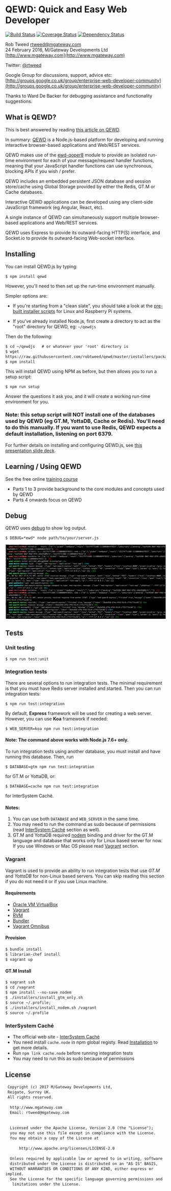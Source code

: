 # QEWD: Quick and Easy Web Developer

[![Build Status](https://travis-ci.org/robtweed/qewd.svg?branch=tests)](https://travis-ci.org/robtweed/qewd) [![Coverage Status](https://coveralls.io/repos/github/robtweed/qewd/badge.svg?branch=tests)](https://coveralls.io/github/robtweed/qewd?branch=tests) [![Dependency Status](https://gemnasium.com/badges/github.com/robtweed/qewd.svg)](https://gemnasium.com/github.com/robtweed/qewd)

Rob Tweed <rtweed@mgateway.com>  
24 February 2016, M/Gateway Developments Ltd [http://www.mgateway.com](http://www.mgateway.com)  

Twitter: [@rtweed](https://twitter.com/rtweed)

Google Group for discussions, support, advice etc: [http://groups.google.co.uk/group/enterprise-web-developer-community](http://groups.google.co.uk/group/enterprise-web-developer-community)

Thanks to Ward De Backer for debugging assistance and functionality suggestions.


## What is QEWD?

This is best answered by reading [this article on QEWD](https://robtweed.wordpress.com/2017/04/18/having-your-node-js-cake-and-eating-it-too/).

In summary: [QEWD](http://qewdjs.com) is a Node.js-based platform for developing and running interactive browser-based applications and Web/REST services.

QEWD makes use of the [ewd-qoper8](https://github.com/robtweed/ewd-qoper8) module to provide an isolated run-time environment for each of your message/request handler functions, meaning that your JavaScript handler functions can use synchronous, blocking APIs if you wish / prefer.

QEWD includes an embedded persistent JSON database and session store/cache using Global Storage provided by either the Redis, GT.M or Cache databases.

Interactive QEWD applications can be developed using any client-side JavaScript framework (eg Angular, React, etc).

A single instance of QEWD can simultaneously support multiple browser-based applications and Web/REST services.

QEWD uses Express to provide its outward-facing HTTP(S) interface, and Socket.io to provide its outward-facing Web-socket interface.


## Installing

You can install QEWD.js by typing:

    $ npm install qewd

However, you'll need to then set up the run-time environment manually.

Simpler options are:

- If you're starting from a "clean slate", you should take a look at the [pre-built installer scripts](https://github.com/robtweed/qewd/tree/master/installers)
for Linux and Raspberry Pi systems.

- If you've already installed Node.js, first create a directory to act as the "root" directory for
QEWD, eg: `~/qewdjs`

Then do the following:

    $ cd ~/qewdjs   # or whatever your 'root' directory is
    $ wget https://raw.githubusercontent.com/robtweed/qewd/master/installers/package.json
    $ npm install

This will install QEWD using NPM as before, but then allows you to run a setup script:

    $ npm run setup

Answer the questions it ask you, and it will create a working run-time environment for you.

### Note: this setup script will NOT install one of the databases used by QEWD (eg GT.M, YottaDB, Cache or Redis). You'll need to do this manually. If you want to use Redis, QEWD expects a default installation, listening on port 6379.

For further details on installing and configuring QEWD.js, see [this presentation slide deck](https://www.slideshare.net/robtweed/installing-configuring-ewdxpress).


## Learning / Using QEWD

See the free online [training course](http://docs.qewdjs.com/qewd_training.html)

- Parts 1 to 3 provide background to the core modules and concepts used by QEWD
- Parts 4 onwards focus on QEWD


## Debug

QEWD uses [debug](https://github.com/visionmedia/debug) to show log output.

    $ DEBUG=*ewd* node path/to/your/server.js

![Debug](.github/debug.png?raw=true "Debug")

## Tests

### Unit testing

    $ npm run test:unit

### Integration tests

There are several options to run integration tests. The minimal requirement is that you must have Redis server installed and started. Then you can run integration tests:

    $ npm run test:integration

By default, **Express** framework will be used for creating a web server. However, you can use **Koa** framework if needed:

    $ WEB_SERVER=koa npm run test:integration

#### Note: The command above works with Node.js 7.6+ only.

To run integration tests using another database, you must install and have running this database. Then, run

    $ DATABASE=gtm npm run test:integration

for GT.M or YottaDB, or:

    $ DATABASE=cache npm run test:integration

for InterSystem Caché.

#### Notes:
  1. You can use both `DATABASE` and `WEB_SERVER` in the same time.
  2. You may need to run the command as sudo because of permissions (read [InterSystem Caché](#intersystem-cache) section as well).
  3. GT.M and YottaDB required [nodem](https://github.com/dlwicksell/nodem) binding and driver for the GT.M language and database that works only for Linux based server for now. If you use Windows or Mac OS please read [Vagrant](#vagrant) section.

### Vagrant

Vagrant is used to provide an ability to run integration tests that use *GT.M* and *YottaDB* for non-Linux based servers. You can skip reading this section if you do not need it or if you use Linux machine.

#### Requirements
  - [Oracle VM VirtualBox](https://www.virtualbox.org/wiki/Downloads)  
  - [Vagrant](https://www.vagrantup.com/)  
  - [RVM](https://rvm.io/)  
  - [Bundler](http://bundler.io/)  
  - [Vagrant Omnibus](https://github.com/chef/vagrant-omnibus)  

#### Provision

    $ bundle install
    $ librarian-chef install
    $ vagrant up

#### GT.M Install

    $ vagrant ssh
    $ cd /vagrant
    $ npm install --no-save nodem
    $ ./installers/install_gtm_only.sh
    $ source ~/.profile;
    $ ./installers/install_nodem.sh /vagrant
    $ source ~/.profile

### InterSystem Caché
  - The official web site - [InterSystem Caché](https://www.intersystems.com/products/cache/)
  - You need install `cache.node` in npm global registy. Read [Installation](http://docs.intersystems.com/latest/csp/docbook/DocBook.UI.Page.cls?KEY=BXJS_intro#BXJS_intro_install) to get more details.
  - Run `npm link cache.node` before running integration tests
  - You may need to run this as sudo because of permissions


## License

```
 Copyright (c) 2017 M/Gateway Developments Ltd,                           
 Reigate, Surrey UK.                                                      
 All rights reserved.                                                     
                                                                           
  http://www.mgateway.com                                                  
  Email: rtweed@mgateway.com                                               
                                                                           
                                                                           
  Licensed under the Apache License, Version 2.0 (the "License");          
  you may not use this file except in compliance with the License.         
  You may obtain a copy of the License at                                  
                                                                           
      http://www.apache.org/licenses/LICENSE-2.0                           
                                                                           
  Unless required by applicable law or agreed to in writing, software      
  distributed under the License is distributed on an "AS IS" BASIS,        
  WITHOUT WARRANTIES OR CONDITIONS OF ANY KIND, either express or implied. 
  See the License for the specific language governing permissions and      
   limitations under the License.      
```